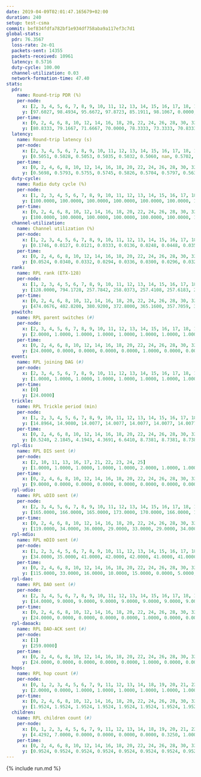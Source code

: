```yaml
---
date: 2019-04-09T02:01:47.165679+02:00
duration: 240
setup: test-csma
commit: bef834fdfa782bf1e934df758aba9a117ef3c7d1
global-stats:
  pdr: 76.3567
  loss-rate: 2e-01
  packets-sent: 14355
  packets-received: 10961
  latency: 0.5716
  duty-cycle: 100.00
  channel-utilization: 0.03
  network-formation-time: 47.40
stats:
  pdr:
    name: Round-trip PDR (%)
    per-node:
      x: [2, 3, 4, 5, 6, 7, 8, 9, 10, 11, 12, 13, 14, 15, 16, 17, 18, 19, 20, 21, 22, 23, 24, 25]
      y: [97.6027, 98.4934, 95.6672, 97.8723, 85.1911, 98.1067, 0.0000, 98.4375, 0.0000, 99.6599, 95.2681, 97.0297, 99.3103, 0.0000, 0.0000, 0.0000, 94.9239, 96.5461, 98.6038, 98.4351, 99.2883, 98.5507, 96.6997, 98.1818]
    per-time:
      x: [0, 2, 4, 6, 8, 10, 12, 14, 16, 18, 20, 22, 24, 26, 28, 30, 32, 34, 36, 38, 40, 42, 44, 46, 48, 50, 52, 54, 56, 58, 60, 62, 64, 66, 68, 70, 72, 74, 76, 78, 80, 82, 84, 86, 88, 90, 92, 94, 96, 98, 100, 102, 104, 106, 108, 110, 112, 114, 116, 118, 120, 122, 124, 126, 128, 130, 132, 134, 136, 138, 140, 142, 144, 146, 148, 150, 152, 154, 156, 158, 160, 162, 164, 166, 168, 170, 172, 174, 176, 178, 180, 182, 184, 186, 188, 190, 192, 194, 196, 198, 200, 202, 204, 206, 208, 210, 212, 214, 216, 218, 220, 222, 224, 226, 228, 230, 232, 234, 236, 238, 240]
      y: [80.8333, 79.1667, 71.6667, 70.0000, 78.3333, 73.3333, 70.8333, 78.3333, 70.0000, 73.3333, 72.5000, 67.5000, 81.6667, 77.5000, 75.0000, 84.1667, 80.8333, 76.6667, 78.3333, 79.1667, 50.0000, 55.0000, 74.1667, 73.3333, 71.6667, 71.9008, 73.3333, 74.1667, 80.0000, 70.8333, 68.3333, 75.8333, 70.8333, 72.5000, 75.0000, 75.8333, 74.1667, 73.3333, 72.5000, 67.5000, 70.8333, 75.0000, 80.8333, 80.8333, 77.5000, 75.0000, 70.8333, 73.3333, 78.3333, 67.5000, 76.6667, 73.1092, 61.9835, 70.0000, 81.6667, 75.8333, 68.3333, 70.0000, 73.1092, 82.6446, 74.1667, 86.6667, 79.1667, 83.3333, 80.0000, 78.3333, 77.5000, 80.8333, 81.6667, 75.8333, 74.1667, 80.0000, 80.8333, 74.1667, 73.3333, 75.8333, 80.8333, 80.0000, 79.1667, 80.8333, 75.8333, 83.3333, 78.3333, 82.5000, 79.1667, 75.0000, 80.0000, 75.8333, 72.5000, 75.8333, 76.6667, 80.8333, 82.5000, 80.0000, 78.3333, 77.5000, 79.1667, 75.0000, 80.0000, 75.8333, 78.3333, 78.3333, 78.3333, 82.5000, 80.0000, 80.8333, 77.5000, 80.0000, 78.3333, 84.1667, 71.6667, 85.8333, 80.0000, 78.3333, 82.5000, 80.0000, 81.6667, 79.1667, 80.0000, 85.1351, null]
  latency:
    name: Round-trip latency (s)
    per-node:
      x: [2, 3, 4, 5, 6, 7, 8, 9, 10, 11, 12, 13, 14, 15, 16, 17, 18, 19, 20, 21, 22, 23, 24, 25]
      y: [0.5051, 0.5028, 0.5053, 0.5035, 0.5032, 0.5060, nan, 0.5702, nan, 0.5709, 0.5024, 0.5714, 0.5784, nan, nan, nan, 0.6015, 0.5744, 0.6265, 0.6219, 0.6215, 0.6649, 0.6549, 0.6542]
    per-time:
      x: [0, 2, 4, 6, 8, 10, 12, 14, 16, 18, 20, 22, 24, 26, 28, 30, 32, 34, 36, 38, 40, 42, 44, 46, 48, 50, 52, 54, 56, 58, 60, 62, 64, 66, 68, 70, 72, 74, 76, 78, 80, 82, 84, 86, 88, 90, 92, 94, 96, 98, 100, 102, 104, 106, 108, 110, 112, 114, 116, 118, 120, 122, 124, 126, 128, 130, 132, 134, 136, 138, 140, 142, 144, 146, 148, 150, 152, 154, 156, 158, 160, 162, 164, 166, 168, 170, 172, 174, 176, 178, 180, 182, 184, 186, 188, 190, 192, 194, 196, 198, 200, 202, 204, 206, 208, 210, 212, 214, 216, 218, 220, 222, 224, 226, 228, 230, 232, 234, 236, 238, 240]
      y: [0.5698, 0.5793, 0.5755, 0.5745, 0.5826, 0.5704, 0.5797, 0.5637, 0.5831, 0.5679, 0.5745, 0.5789, 0.5725, 0.5730, 0.5804, 0.5700, 0.5797, 0.5790, 0.5646, 0.5677, 0.5509, 0.5675, 0.5611, 0.5671, 0.5632, 0.5767, 0.5615, 0.5658, 0.5693, 0.5663, 0.5663, 0.5592, 0.5608, 0.5763, 0.5750, 0.5813, 0.5703, 0.5631, 0.5680, 0.5742, 0.5737, 0.5752, 0.5854, 0.5513, 0.5702, 0.5654, 0.5651, 0.5642, 0.5743, 0.5714, 0.5771, 0.5632, 0.5796, 0.5719, 0.5727, 0.5694, 0.5697, 0.5809, 0.5812, 0.5823, 0.6016, 0.5740, 0.5685, 0.5642, 0.5676, 0.5822, 0.5667, 0.5715, 0.5692, 0.5538, 0.5712, 0.5697, 0.5805, 0.5721, 0.5771, 0.5588, 0.5706, 0.5744, 0.5797, 0.5658, 0.5679, 0.5786, 0.5597, 0.5668, 0.5706, 0.5567, 0.5628, 0.5719, 0.5889, 0.5898, 0.5790, 0.5974, 0.5875, 0.5763, 0.5753, 0.5766, 0.5769, 0.5709, 0.5716, 0.5716, 0.5596, 0.5910, 0.5741, 0.5743, 0.5680, 0.5564, 0.5691, 0.5641, 0.5441, 0.5707, 0.5622, 0.5685, 0.5618, 0.5820, 0.5733, 0.5680, 0.5781, 0.5692, 0.5712, 0.5590, null]
  duty-cycle:
    name: Radio duty cycle (%)
    per-node:
      x: [1, 2, 3, 4, 5, 6, 7, 8, 9, 10, 11, 12, 13, 14, 15, 16, 17, 18, 19, 20, 21, 22, 23, 24, 25]
      y: [100.0000, 100.0000, 100.0000, 100.0000, 100.0000, 100.0000, 100.0000, 100.0000, 100.0000, 100.0000, 100.0000, 100.0000, 100.0000, 100.0000, 100.0000, 100.0000, 100.0000, 100.0000, 100.0000, 100.0000, 100.0000, 100.0000, 100.0000, 100.0000, 100.0000]
    per-time:
      x: [0, 2, 4, 6, 8, 10, 12, 14, 16, 18, 20, 22, 24, 26, 28, 30, 32, 34, 36, 38, 40, 42, 44, 46, 48, 50, 52, 54, 56, 58, 60, 62, 64, 66, 68, 70, 72, 74, 76, 78, 80, 82, 84, 86, 88, 90, 92, 94, 96, 98, 100, 102, 104, 106, 108, 110, 112, 114, 116, 118, 120, 122, 124, 126, 128, 130, 132, 134, 136, 138, 140, 142, 144, 146, 148, 150, 152, 154, 156, 158, 160, 162, 164, 166, 168, 170, 172, 174, 176, 178, 180, 182, 184, 186, 188, 190, 192, 194, 196, 198, 200, 202, 204, 206, 208, 210, 212, 214, 216, 218, 220, 222, 224, 226, 228, 230, 232, 234, 236, 238]
      y: [100.0000, 100.0000, 100.0000, 100.0000, 100.0000, 100.0000, 100.0000, 100.0000, 100.0000, 100.0000, 100.0000, 100.0000, 100.0000, 100.0000, 100.0000, 100.0000, 100.0000, 100.0000, 100.0000, 100.0000, 100.0000, 100.0000, 100.0000, 100.0000, 100.0000, 100.0000, 100.0000, 100.0000, 100.0000, 100.0000, 100.0000, 100.0000, 100.0000, 100.0000, 100.0000, 100.0000, 100.0000, 100.0000, 100.0000, 100.0000, 100.0000, 100.0000, 100.0000, 100.0000, 100.0000, 100.0000, 100.0000, 100.0000, 100.0000, 100.0000, 100.0000, 100.0000, 100.0000, 100.0000, 100.0000, 100.0000, 100.0000, 100.0000, 100.0000, 100.0000, 100.0000, 100.0000, 100.0000, 100.0000, 100.0000, 100.0000, 100.0000, 100.0000, 100.0000, 100.0000, 100.0000, 100.0000, 100.0000, 100.0000, 100.0000, 100.0000, 100.0000, 100.0000, 100.0000, 100.0000, 100.0000, 100.0000, 100.0000, 100.0000, 100.0000, 100.0000, 100.0000, 100.0000, 100.0000, 100.0000, 100.0000, 100.0000, 100.0000, 100.0000, 100.0000, 100.0000, 100.0000, 100.0000, 100.0000, 100.0000, 100.0000, 100.0000, 100.0000, 100.0000, 100.0000, 100.0000, 100.0000, 100.0000, 100.0000, 100.0000, 100.0000, 100.0000, 100.0000, 100.0000, 100.0000, 100.0000, 100.0000, 100.0000, 100.0000, 100.0000]
  channel-utilization:
    name: Channel utilization (%)
    per-node:
      x: [1, 2, 3, 4, 5, 6, 7, 8, 9, 10, 11, 12, 13, 14, 15, 16, 17, 18, 19, 20, 21, 22, 23, 24, 25]
      y: [0.1746, 0.0127, 0.0121, 0.0333, 0.0136, 0.0248, 0.0448, 0.0355, 0.0142, 0.0060, 0.0149, 0.1072, 0.0289, 0.0140, 0.0728, 0.0060, 0.0061, 0.0348, 0.0609, 0.0147, 0.0177, 0.0194, 0.0160, 0.0142, 0.0150]
    per-time:
      x: [0, 2, 4, 6, 8, 10, 12, 14, 16, 18, 20, 22, 24, 26, 28, 30, 32, 34, 36, 38, 40, 42, 44, 46, 48, 50, 52, 54, 56, 58, 60, 62, 64, 66, 68, 70, 72, 74, 76, 78, 80, 82, 84, 86, 88, 90, 92, 94, 96, 98, 100, 102, 104, 106, 108, 110, 112, 114, 116, 118, 120, 122, 124, 126, 128, 130, 132, 134, 136, 138, 140, 142, 144, 146, 148, 150, 152, 154, 156, 158, 160, 162, 164, 166, 168, 170, 172, 174, 176, 178, 180, 182, 184, 186, 188, 190, 192, 194, 196, 198, 200, 202, 204, 206, 208, 210, 212, 214, 216, 218, 220, 222, 224, 226, 228, 230, 232, 234, 236, 238]
      y: [0.0524, 0.0340, 0.0332, 0.0294, 0.0336, 0.0300, 0.0296, 0.0328, 0.0280, 0.0290, 0.0279, 0.0285, 0.0316, 0.0325, 0.0385, 0.0384, 0.0326, 0.0331, 0.0311, 0.0305, 0.0260, 0.0178, 0.0264, 0.0263, 0.0296, 0.0298, 0.0316, 0.0277, 0.0356, 0.0310, 0.0298, 0.0283, 0.0293, 0.0274, 0.0327, 0.0332, 0.0308, 0.0338, 0.0257, 0.0285, 0.0334, 0.0311, 0.0426, 0.0388, 0.0331, 0.0285, 0.0319, 0.0297, 0.0306, 0.0318, 0.0295, 0.0332, 0.0270, 0.0278, 0.0281, 0.0342, 0.0293, 0.0351, 0.0427, 0.0365, 0.0345, 0.0363, 0.0325, 0.0347, 0.0289, 0.0362, 0.0326, 0.0336, 0.0331, 0.0293, 0.0330, 0.0361, 0.0368, 0.0328, 0.0327, 0.0280, 0.0312, 0.0366, 0.0332, 0.0342, 0.0307, 0.0331, 0.0323, 0.0328, 0.0332, 0.0351, 0.0309, 0.0290, 0.0359, 0.0372, 0.0391, 0.0345, 0.0379, 0.0350, 0.0321, 0.0332, 0.0345, 0.0336, 0.0328, 0.0319, 0.0350, 0.0326, 0.0364, 0.0356, 0.0341, 0.0349, 0.0310, 0.0329, 0.0299, 0.0314, 0.0346, 0.0293, 0.0360, 0.0354, 0.0372, 0.0369, 0.0337, 0.0327, 0.0339, 0.0308]
  rank:
    name: RPL rank (ETX-128)
    per-node:
      x: [1, 2, 3, 4, 5, 6, 7, 8, 9, 10, 11, 12, 13, 14, 15, 16, 17, 18, 19, 20, 21, 22, 23, 24, 25]
      y: [128.0000, 794.1728, 257.7842, 258.0373, 257.4108, 257.6183, 257.1328, 257.9959, 386.8797, 1408.7102, 388.5477, 257.4855, 386.2324, 390.0372, 600.5144, 390.2407, 928.9429, 448.8642, 394.2365, 731.1639, 463.1079, 1002.8934, 546.5385, 543.6475, 533.6584]
    per-time:
      x: [0, 2, 4, 6, 8, 10, 12, 14, 16, 18, 20, 22, 24, 26, 28, 30, 32, 34, 36, 38, 40, 42, 44, 46, 48, 50, 52, 54, 56, 58, 60, 62, 64, 66, 68, 70, 72, 74, 76, 78, 80, 82, 84, 86, 88, 90, 92, 94, 96, 98, 100, 102, 104, 106, 108, 110, 112, 114, 116, 118, 120, 122, 124, 126, 128, 130, 132, 134, 136, 138, 140, 142, 144, 146, 148, 150, 152, 154, 156, 158, 160, 162, 164, 166, 168, 170, 172, 174, 176, 178, 180, 182, 184, 186, 188, 190, 192, 194, 196, 198, 200, 202, 204, 206, 208, 210, 212, 214, 216, 218, 220, 222, 224, 226, 228, 230, 232, 234, 236, 238]
      y: [474.0676, 402.8200, 380.9200, 372.8000, 365.1600, 357.7059, 358.6600, 356.3000, 355.1600, 353.9800, 354.7200, 358.5490, 355.0400, 354.5200, 5183.8519, 352.9800, 352.9800, 352.0000, 355.6600, 355.8400, 355.5686, 350.8400, 350.9600, 344.4800, 343.4400, 344.7200, 344.5200, 343.4800, 342.8000, 343.6800, 345.6200, 345.7600, 345.8200, 344.9200, 347.2200, 349.1800, 347.6800, 349.5800, 347.3400, 350.4314, 345.9200, 347.1961, 2805.7736, 342.6600, 346.7600, 350.8400, 350.4000, 351.3600, 350.9600, 349.8600, 349.9020, 349.9804, 346.3000, 346.0800, 345.5200, 347.2600, 350.2941, 7109.4655, 377.3200, 377.2600, 377.2600, 376.1200, 377.0000, 371.2500, 364.7200, 364.7600, 364.9800, 364.5200, 364.6200, 364.2800, 364.2600, 364.6200, 364.2200, 364.1200, 365.3400, 366.2000, 364.9400, 364.6800, 364.5600, 367.0980, 364.4800, 365.6800, 365.7200, 365.2200, 365.6000, 364.4400, 365.3600, 365.3400, 368.7400, 390.8302, 379.1200, 385.7800, 389.2000, 385.0600, 384.8400, 385.2745, 379.8824, 374.6800, 372.6078, 369.7200, 369.2600, 369.3000, 371.2600, 371.0200, 371.1400, 370.8800, 370.3800, 369.7800, 369.0800, 368.8800, 369.9200, 369.4400, 369.6000, 369.3400, 369.4800, 369.7200, 369.6400, 370.1000, 369.6600, 369.5000]
  pswitch:
    name: RPL parent switches (#)
    per-node:
      x: [2, 3, 4, 5, 6, 7, 8, 9, 10, 11, 12, 13, 14, 15, 16, 17, 18, 19, 20, 21, 22, 23, 24, 25]
      y: [2.0000, 1.0000, 1.0000, 1.0000, 1.0000, 1.0000, 1.0000, 1.0000, 3.0000, 1.0000, 1.0000, 1.0000, 2.0000, 2.0000, 1.0000, 4.0000, 3.0000, 1.0000, 3.0000, 1.0000, 3.0000, 7.0000, 4.0000, 3.0000]
    per-time:
      x: [0, 2, 4, 6, 8, 10, 12, 14, 16, 18, 20, 22, 24, 26, 28, 30, 32, 34, 36, 38, 40, 42, 44, 46, 48, 50, 52, 54, 56, 58, 60, 62, 64, 66, 68, 70, 72, 74, 76, 78, 80, 82, 84, 86, 88, 90, 92, 94, 96, 98, 100, 102, 104, 106, 108, 110, 112, 114, 116, 118, 120, 122, 124, 126, 128, 130, 132, 134, 136, 138, 140, 142, 144, 146, 148, 150, 152, 154, 156, 158, 160, 162, 164, 166, 168, 170, 172, 174, 176, 178, 180, 182, 184, 186, 188, 190, 192, 194, 196]
      y: [24.0000, 0.0000, 0.0000, 0.0000, 0.0000, 1.0000, 0.0000, 0.0000, 0.0000, 0.0000, 0.0000, 1.0000, 0.0000, 0.0000, 2.0000, 0.0000, 0.0000, 0.0000, 0.0000, 0.0000, 1.0000, 0.0000, 0.0000, 0.0000, 0.0000, 0.0000, 0.0000, 0.0000, 0.0000, 0.0000, 0.0000, 0.0000, 0.0000, 0.0000, 0.0000, 0.0000, 0.0000, 0.0000, 0.0000, 1.0000, 0.0000, 1.0000, 2.0000, 0.0000, 0.0000, 0.0000, 0.0000, 0.0000, 0.0000, 0.0000, 1.0000, 1.0000, 0.0000, 0.0000, 0.0000, 0.0000, 1.0000, 4.0000, 0.0000, 0.0000, 0.0000, 0.0000, 0.0000, 2.0000, 0.0000, 0.0000, 0.0000, 0.0000, 0.0000, 0.0000, 0.0000, 0.0000, 0.0000, 0.0000, 0.0000, 0.0000, 0.0000, 0.0000, 0.0000, 1.0000, 0.0000, 0.0000, 0.0000, 0.0000, 0.0000, 0.0000, 0.0000, 0.0000, 0.0000, 3.0000, 0.0000, 0.0000, 0.0000, 0.0000, 0.0000, 1.0000, 1.0000, 0.0000, 1.0000]
  event:
    name: RPL joining DAG (#)
    per-node:
      x: [2, 3, 4, 5, 6, 7, 8, 9, 10, 11, 12, 13, 14, 15, 16, 17, 18, 19, 20, 21, 22, 23, 24, 25]
      y: [1.0000, 1.0000, 1.0000, 1.0000, 1.0000, 1.0000, 1.0000, 1.0000, 1.0000, 1.0000, 1.0000, 1.0000, 1.0000, 1.0000, 1.0000, 1.0000, 1.0000, 1.0000, 1.0000, 1.0000, 1.0000, 1.0000, 1.0000, 1.0000]
    per-time:
      x: [0]
      y: [24.0000]
  trickle:
    name: RPL Trickle period (min)
    per-node:
      x: [1, 2, 3, 4, 5, 6, 7, 8, 9, 10, 11, 12, 13, 14, 15, 16, 17, 18, 19, 20, 21, 22, 23, 24, 25]
      y: [14.8964, 14.9080, 14.0077, 14.0077, 14.0077, 14.0077, 14.0077, 14.0077, 14.8867, 14.2042, 14.8493, 14.8889, 13.9703, 14.7792, 14.0711, 14.0403, 14.8766, 15.7089, 15.7305, 14.8838, 15.7305, 15.7162, 16.5534, 16.5421, 16.5382]
    per-time:
      x: [0, 2, 4, 6, 8, 10, 12, 14, 16, 18, 20, 22, 24, 26, 28, 30, 32, 34, 36, 38, 40, 42, 44, 46, 48, 50, 52, 54, 56, 58, 60, 62, 64, 66, 68, 70, 72, 74, 76, 78, 80, 82, 84, 86, 88, 90, 92, 94, 96, 98, 100, 102, 104, 106, 108, 110, 112, 114, 116, 118, 120, 122, 124, 126, 128, 130, 132, 134, 136, 138, 140, 142, 144, 146, 148, 150, 152, 154, 156, 158, 160, 162, 164, 166, 168, 170, 172, 174, 176, 178, 180, 182, 184, 186, 188, 190, 192, 194, 196, 198, 200, 202, 204, 206, 208, 210, 212, 214, 216, 218, 220, 222, 224, 226, 228, 230, 232, 234, 236, 238]
      y: [0.5240, 2.1845, 4.1943, 4.3691, 6.6410, 8.7381, 8.7381, 8.7381, 10.8353, 17.4763, 17.4763, 17.4763, 17.4763, 17.4763, 13.9315, 8.9238, 9.5246, 10.6605, 10.6605, 12.9324, 13.0215, 12.9324, 12.9324, 15.2044, 17.4763, 17.4763, 17.4763, 17.4763, 17.4763, 17.4763, 17.4763, 17.4763, 17.4763, 17.4763, 17.4763, 17.4763, 17.4763, 17.4763, 17.4763, 17.4763, 17.4763, 17.4763, 11.0785, 5.4395, 6.6847, 7.5148, 9.0877, 10.8353, 10.8353, 10.8353, 10.7942, 17.4763, 17.4763, 17.4763, 17.4763, 17.4763, 17.4763, 12.7000, 5.5596, 6.5536, 8.0391, 8.2138, 11.1848, 11.2587, 11.1848, 11.1848, 14.6801, 17.4763, 17.4763, 17.4763, 17.4763, 17.4763, 17.4763, 17.4763, 17.4763, 17.4763, 17.4763, 17.4763, 17.4763, 17.4763, 17.4763, 17.4763, 17.4763, 17.4763, 17.4763, 17.4763, 17.4763, 17.4763, 17.4763, 17.4763, 17.4763, 17.4763, 17.4763, 17.4763, 17.4763, 17.4763, 17.4763, 17.4763, 17.4763, 17.4763, 17.4763, 17.4763, 17.4763, 17.4763, 17.4763, 17.4763, 17.4763, 17.4763, 17.4763, 17.4763, 17.4763, 17.4763, 17.4763, 17.4763, 17.4763, 17.4763, 17.4763, 17.4763, 17.4763, 17.4763]
  rpl-dis:
    name: RPL DIS sent (#)
    per-node:
      x: [2, 10, 11, 13, 16, 17, 21, 22, 23, 24, 25]
      y: [1.0000, 1.0000, 1.0000, 1.0000, 1.0000, 2.0000, 1.0000, 1.0000, 1.0000, 1.0000, 1.0000]
    per-time:
      x: [0, 2, 4, 6, 8, 10, 12, 14, 16, 18, 20, 22, 24, 26, 28, 30, 32, 34, 36, 38, 40, 42, 44, 46, 48, 50, 52, 54, 56, 58, 60, 62, 64, 66, 68, 70, 72, 74, 76, 78, 80, 82, 84, 86, 88, 90, 92, 94, 96, 98, 100, 102, 104, 106, 108, 110, 112, 114]
      y: [9.0000, 0.0000, 0.0000, 0.0000, 0.0000, 0.0000, 0.0000, 0.0000, 0.0000, 0.0000, 0.0000, 0.0000, 0.0000, 0.0000, 1.0000, 0.0000, 0.0000, 0.0000, 0.0000, 0.0000, 0.0000, 0.0000, 0.0000, 0.0000, 0.0000, 0.0000, 0.0000, 0.0000, 0.0000, 0.0000, 0.0000, 0.0000, 0.0000, 0.0000, 0.0000, 0.0000, 0.0000, 0.0000, 0.0000, 0.0000, 0.0000, 0.0000, 1.0000, 0.0000, 0.0000, 0.0000, 0.0000, 0.0000, 0.0000, 0.0000, 0.0000, 0.0000, 0.0000, 0.0000, 0.0000, 0.0000, 0.0000, 1.0000]
  rpl-udio:
    name: RPL uDIO sent (#)
    per-node:
      x: [2, 3, 4, 5, 6, 7, 8, 9, 10, 11, 12, 13, 14, 15, 16, 17, 18, 19, 20, 21, 22, 23, 24, 25]
      y: [165.0000, 166.0000, 165.0000, 173.0000, 170.0000, 166.0000, 165.0000, 169.0000, 175.0000, 160.0000, 162.0000, 172.0000, 166.0000, 162.0000, 186.0000, 189.0000, 168.0000, 165.0000, 164.0000, 166.0000, 177.0000, 168.0000, 161.0000, 168.0000]
    per-time:
      x: [0, 2, 4, 6, 8, 10, 12, 14, 16, 18, 20, 22, 24, 26, 28, 30, 32, 34, 36, 38, 40, 42, 44, 46, 48, 50, 52, 54, 56, 58, 60, 62, 64, 66, 68, 70, 72, 74, 76, 78, 80, 82, 84, 86, 88, 90, 92, 94, 96, 98, 100, 102, 104, 106, 108, 110, 112, 114, 116, 118, 120, 122, 124, 126, 128, 130, 132, 134, 136, 138, 140, 142, 144, 146, 148, 150, 152, 154, 156, 158, 160, 162, 164, 166, 168, 170, 172, 174, 176, 178, 180, 182, 184, 186, 188, 190, 192, 194, 196, 198, 200, 202, 204, 206, 208, 210, 212, 214, 216, 218, 220, 222, 224, 226, 228, 230, 232, 234, 236, 238, 240]
      y: [119.0000, 34.0000, 36.0000, 29.0000, 33.0000, 29.0000, 34.0000, 32.0000, 34.0000, 31.0000, 32.0000, 32.0000, 31.0000, 31.0000, 35.0000, 34.0000, 29.0000, 30.0000, 34.0000, 34.0000, 30.0000, 28.0000, 33.0000, 29.0000, 38.0000, 34.0000, 30.0000, 36.0000, 32.0000, 33.0000, 34.0000, 36.0000, 33.0000, 37.0000, 33.0000, 34.0000, 28.0000, 38.0000, 32.0000, 31.0000, 39.0000, 27.0000, 34.0000, 36.0000, 28.0000, 33.0000, 36.0000, 31.0000, 31.0000, 35.0000, 34.0000, 30.0000, 34.0000, 32.0000, 32.0000, 37.0000, 32.0000, 30.0000, 32.0000, 43.0000, 30.0000, 32.0000, 34.0000, 30.0000, 36.0000, 33.0000, 30.0000, 32.0000, 39.0000, 28.0000, 34.0000, 27.0000, 36.0000, 33.0000, 30.0000, 34.0000, 36.0000, 33.0000, 32.0000, 30.0000, 30.0000, 34.0000, 34.0000, 33.0000, 32.0000, 36.0000, 27.0000, 36.0000, 32.0000, 38.0000, 34.0000, 36.0000, 29.0000, 33.0000, 32.0000, 33.0000, 36.0000, 36.0000, 34.0000, 29.0000, 41.0000, 31.0000, 30.0000, 31.0000, 34.0000, 40.0000, 35.0000, 33.0000, 34.0000, 31.0000, 32.0000, 29.0000, 37.0000, 38.0000, 34.0000, 34.0000, 31.0000, 30.0000, 33.0000, 33.0000, 6.0000]
  rpl-mdio:
    name: RPL mDIO sent (#)
    per-node:
      x: [1, 2, 3, 4, 5, 6, 7, 8, 9, 10, 11, 12, 13, 14, 15, 16, 17, 18, 19, 20, 21, 22, 23, 24, 25]
      y: [34.0000, 35.0000, 41.0000, 42.0000, 42.0000, 41.0000, 41.0000, 43.0000, 34.0000, 42.0000, 35.0000, 36.0000, 41.0000, 34.0000, 44.0000, 42.0000, 34.0000, 28.0000, 28.0000, 34.0000, 27.0000, 27.0000, 21.0000, 20.0000, 21.0000]
    per-time:
      x: [0, 2, 4, 6, 8, 10, 12, 14, 16, 18, 20, 22, 24, 26, 28, 30, 32, 34, 36, 38, 40, 42, 44, 46, 48, 50, 52, 54, 56, 58, 60, 62, 64, 66, 68, 70, 72, 74, 76, 78, 80, 82, 84, 86, 88, 90, 92, 94, 96, 98, 100, 102, 104, 106, 108, 110, 112, 114, 116, 118, 120, 122, 124, 126, 128, 130, 132, 134, 136, 138, 140, 142, 144, 146, 148, 150, 152, 154, 156, 158, 160, 162, 164, 166, 168, 170, 172, 174, 176, 178, 180, 182, 184, 186, 188, 190, 192, 194, 196, 198, 200, 202, 204, 206, 208, 210, 212, 214, 216, 218, 220, 222, 224, 226, 228, 230, 232, 234, 236, 238]
      y: [115.0000, 33.0000, 16.0000, 10.0000, 15.0000, 0.0000, 5.0000, 8.0000, 12.0000, 0.0000, 0.0000, 0.0000, 0.0000, 4.0000, 24.0000, 48.0000, 13.0000, 6.0000, 12.0000, 1.0000, 0.0000, 2.0000, 7.0000, 7.0000, 4.0000, 5.0000, 0.0000, 0.0000, 4.0000, 3.0000, 3.0000, 6.0000, 7.0000, 0.0000, 2.0000, 0.0000, 2.0000, 2.0000, 3.0000, 6.0000, 6.0000, 2.0000, 69.0000, 28.0000, 19.0000, 6.0000, 13.0000, 1.0000, 0.0000, 8.0000, 11.0000, 5.0000, 0.0000, 0.0000, 2.0000, 1.0000, 3.0000, 34.0000, 62.0000, 16.0000, 6.0000, 14.0000, 4.0000, 0.0000, 6.0000, 7.0000, 10.0000, 1.0000, 0.0000, 1.0000, 0.0000, 6.0000, 5.0000, 6.0000, 4.0000, 0.0000, 3.0000, 0.0000, 1.0000, 2.0000, 1.0000, 0.0000, 7.0000, 10.0000, 2.0000, 2.0000, 1.0000, 0.0000, 4.0000, 5.0000, 4.0000, 5.0000, 3.0000, 2.0000, 0.0000, 1.0000, 1.0000, 4.0000, 7.0000, 6.0000, 2.0000, 4.0000, 0.0000, 2.0000, 0.0000, 0.0000, 3.0000, 4.0000, 6.0000, 7.0000, 3.0000, 2.0000, 0.0000, 0.0000, 5.0000, 5.0000, 6.0000, 2.0000, 2.0000, 2.0000]
  rpl-dao:
    name: RPL DAO sent (#)
    per-node:
      x: [2, 3, 4, 5, 6, 7, 8, 9, 10, 11, 12, 13, 14, 15, 16, 17, 18, 19, 20, 21, 22, 23, 24, 25]
      y: [14.0000, 9.0000, 9.0000, 9.0000, 9.0000, 9.0000, 9.0000, 9.0000, 19.0000, 9.0000, 9.0000, 9.0000, 9.0000, 14.0000, 9.0000, 15.0000, 10.0000, 9.0000, 15.0000, 9.0000, 14.0000, 11.0000, 11.0000, 11.0000]
    per-time:
      x: [0, 2, 4, 6, 8, 10, 12, 14, 16, 18, 20, 22, 24, 26, 28, 30, 32, 34, 36, 38, 40, 42, 44, 46, 48, 50, 52, 54, 56, 58, 60, 62, 64, 66, 68, 70, 72, 74, 76, 78, 80, 82, 84, 86, 88, 90, 92, 94, 96, 98, 100, 102, 104, 106, 108, 110, 112, 114, 116, 118, 120, 122, 124, 126, 128, 130, 132, 134, 136, 138, 140, 142, 144, 146, 148, 150, 152, 154, 156, 158, 160, 162, 164, 166, 168, 170, 172, 174, 176, 178, 180, 182, 184, 186, 188, 190, 192, 194, 196, 198, 200, 202, 204, 206, 208, 210, 212, 214, 216, 218, 220, 222, 224, 226, 228, 230, 232, 234, 236]
      y: [24.0000, 0.0000, 0.0000, 0.0000, 0.0000, 1.0000, 0.0000, 0.0000, 0.0000, 0.0000, 0.0000, 1.0000, 0.0000, 0.0000, 32.0000, 0.0000, 0.0000, 0.0000, 0.0000, 1.0000, 1.0000, 0.0000, 0.0000, 0.0000, 0.0000, 0.0000, 1.0000, 0.0000, 19.0000, 2.0000, 0.0000, 0.0000, 0.0000, 0.0000, 2.0000, 0.0000, 0.0000, 0.0000, 0.0000, 1.0000, 0.0000, 2.0000, 18.0000, 7.0000, 0.0000, 0.0000, 0.0000, 0.0000, 1.0000, 0.0000, 1.0000, 1.0000, 0.0000, 0.0000, 0.0000, 0.0000, 7.0000, 35.0000, 0.0000, 0.0000, 0.0000, 0.0000, 1.0000, 2.0000, 1.0000, 0.0000, 0.0000, 0.0000, 0.0000, 0.0000, 2.0000, 17.0000, 1.0000, 0.0000, 0.0000, 0.0000, 0.0000, 3.0000, 1.0000, 1.0000, 0.0000, 0.0000, 0.0000, 0.0000, 1.0000, 15.0000, 4.0000, 0.0000, 0.0000, 4.0000, 0.0000, 2.0000, 0.0000, 1.0000, 0.0000, 1.0000, 1.0000, 0.0000, 1.0000, 11.0000, 7.0000, 0.0000, 0.0000, 2.0000, 0.0000, 1.0000, 0.0000, 0.0000, 0.0000, 1.0000, 1.0000, 0.0000, 1.0000, 4.0000, 12.0000, 2.0000, 0.0000, 1.0000, 1.0000]
  rpl-daoack:
    name: RPL DAO-ACK sent (#)
    per-node:
      x: [1]
      y: [259.0000]
    per-time:
      x: [0, 2, 4, 6, 8, 10, 12, 14, 16, 18, 20, 22, 24, 26, 28, 30, 32, 34, 36, 38, 40, 42, 44, 46, 48, 50, 52, 54, 56, 58, 60, 62, 64, 66, 68, 70, 72, 74, 76, 78, 80, 82, 84, 86, 88, 90, 92, 94, 96, 98, 100, 102, 104, 106, 108, 110, 112, 114, 116, 118, 120, 122, 124, 126, 128, 130, 132, 134, 136, 138, 140, 142, 144, 146, 148, 150, 152, 154, 156, 158, 160, 162, 164, 166, 168, 170, 172, 174, 176, 178, 180, 182, 184, 186, 188, 190, 192, 194, 196, 198, 200, 202, 204, 206, 208, 210, 212, 214, 216, 218, 220, 222, 224, 226, 228, 230, 232, 234, 236]
      y: [24.0000, 0.0000, 0.0000, 0.0000, 0.0000, 1.0000, 0.0000, 0.0000, 0.0000, 0.0000, 0.0000, 1.0000, 0.0000, 0.0000, 32.0000, 0.0000, 0.0000, 0.0000, 0.0000, 1.0000, 1.0000, 0.0000, 0.0000, 0.0000, 0.0000, 0.0000, 1.0000, 0.0000, 19.0000, 2.0000, 0.0000, 0.0000, 0.0000, 0.0000, 2.0000, 0.0000, 0.0000, 0.0000, 0.0000, 1.0000, 0.0000, 2.0000, 18.0000, 7.0000, 0.0000, 0.0000, 0.0000, 0.0000, 1.0000, 0.0000, 1.0000, 1.0000, 0.0000, 0.0000, 0.0000, 0.0000, 7.0000, 35.0000, 0.0000, 0.0000, 0.0000, 0.0000, 1.0000, 2.0000, 1.0000, 0.0000, 0.0000, 0.0000, 0.0000, 0.0000, 2.0000, 17.0000, 1.0000, 0.0000, 0.0000, 0.0000, 0.0000, 3.0000, 1.0000, 1.0000, 0.0000, 0.0000, 0.0000, 0.0000, 1.0000, 15.0000, 4.0000, 0.0000, 0.0000, 3.0000, 0.0000, 2.0000, 0.0000, 1.0000, 0.0000, 1.0000, 1.0000, 0.0000, 1.0000, 11.0000, 7.0000, 0.0000, 0.0000, 2.0000, 0.0000, 1.0000, 0.0000, 0.0000, 0.0000, 1.0000, 1.0000, 0.0000, 1.0000, 4.0000, 12.0000, 2.0000, 0.0000, 1.0000, 1.0000]
  hops:
    name: RPL hop count (#)
    per-node:
      x: [0, 1, 2, 3, 4, 5, 6, 7, 9, 11, 12, 13, 14, 18, 19, 20, 21, 22, 23, 24, 25]
      y: [2.0000, 0.0000, 1.0000, 1.0000, 1.0000, 1.0000, 1.0000, 1.0000, 2.0000, 3.0000, 1.0000, 2.0000, 3.0000, 2.2583, 2.0000, 3.0000, 3.0000, 3.0458, 3.4792, 3.0625, 3.0750]
    per-time:
      x: [0, 2, 4, 6, 8, 10, 12, 14, 16, 18, 20, 22, 24, 26, 28, 30, 32, 34, 36, 38, 40, 42, 44, 46, 48, 50, 52, 54, 56, 58, 60, 62, 64, 66, 68, 70, 72, 74, 76, 78, 80, 82, 84, 86, 88, 90, 92, 94, 96, 98, 100, 102, 104, 106, 108, 110, 112, 114, 116, 118, 120, 122, 124, 126, 128, 130, 132, 134, 136, 138, 140, 142, 144, 146, 148, 150, 152, 154, 156, 158, 160, 162, 164, 166, 168, 170, 172, 174, 176, 178, 180, 182, 184, 186, 188, 190, 192, 194, 196, 198, 200, 202, 204, 206, 208, 210, 212, 214, 216, 218, 220, 222, 224, 226, 228, 230, 232, 234, 236, 238]
      y: [1.9524, 1.9524, 1.9524, 1.9524, 1.9524, 1.9524, 1.9524, 1.9524, 1.9524, 1.9524, 1.9524, 1.9762, 2.0000, 2.0000, 2.0000, 2.0000, 2.0000, 2.0000, 2.0000, 2.0000, 2.0000, 2.0000, 2.0000, 2.0000, 2.0000, 2.0000, 2.0000, 2.0000, 2.0000, 2.0000, 2.0000, 2.0000, 2.0000, 2.0000, 2.0000, 2.0000, 2.0000, 2.0000, 2.0000, 2.0000, 2.0000, 2.0000, 2.0000, 2.0000, 2.0000, 2.0000, 2.0000, 2.0000, 2.0000, 2.0000, 2.0000, 2.0000, 2.0000, 2.0000, 2.0000, 2.0000, 2.0000, 2.0476, 2.0476, 2.0476, 2.0476, 2.0476, 2.0000, 1.9524, 1.9524, 1.9524, 1.9524, 1.9524, 1.9524, 1.9524, 1.9524, 1.9524, 1.9524, 1.9524, 1.9524, 1.9524, 1.9524, 1.9524, 1.9524, 1.9524, 1.9524, 1.9524, 1.9524, 1.9524, 1.9524, 1.9524, 1.9524, 1.9524, 2.0476, 2.1429, 2.1429, 2.1429, 2.1429, 2.1429, 2.1429, 2.0952, 2.0476, 2.0238, 2.0000, 2.0000, 2.0000, 2.0000, 2.0000, 2.0000, 2.0000, 2.0000, 2.0000, 2.0000, 2.0000, 2.0000, 2.0000, 2.0000, 2.0000, 2.0000, 2.0000, 2.0000, 2.0000, 2.0000, 2.0000, 2.0000]
  children:
    name: RPL children count (#)
    per-node:
      x: [0, 1, 2, 3, 4, 5, 6, 7, 9, 11, 12, 13, 14, 18, 19, 20, 21, 22, 23, 24, 25]
      y: [4.4292, 7.0000, 0.0000, 0.0000, 0.0000, 0.0000, 0.3250, 1.0000, 0.0000, 0.0000, 3.4167, 0.5167, 0.0000, 0.7542, 2.0875, 0.0458, 0.1500, 0.2750, 0.0000, 0.0000, 0.0000]
    per-time:
      x: [0, 2, 4, 6, 8, 10, 12, 14, 16, 18, 20, 22, 24, 26, 28, 30, 32, 34, 36, 38, 40, 42, 44, 46, 48, 50, 52, 54, 56, 58, 60, 62, 64, 66, 68, 70, 72, 74, 76, 78, 80, 82, 84, 86, 88, 90, 92, 94, 96, 98, 100, 102, 104, 106, 108, 110, 112, 114, 116, 118, 120, 122, 124, 126, 128, 130, 132, 134, 136, 138, 140, 142, 144, 146, 148, 150, 152, 154, 156, 158, 160, 162, 164, 166, 168, 170, 172, 174, 176, 178, 180, 182, 184, 186, 188, 190, 192, 194, 196, 198, 200, 202, 204, 206, 208, 210, 212, 214, 216, 218, 220, 222, 224, 226, 228, 230, 232, 234, 236, 238]
      y: [0.9524, 0.9524, 0.9524, 0.9524, 0.9524, 0.9524, 0.9524, 0.9524, 0.9524, 0.9524, 0.9524, 0.9524, 0.9524, 0.9524, 0.9524, 0.9524, 0.9524, 0.9524, 0.9524, 0.9524, 0.9524, 0.9524, 0.9524, 0.9524, 0.9524, 0.9524, 0.9524, 0.9524, 0.9524, 0.9524, 0.9524, 0.9524, 0.9524, 0.9524, 0.9524, 0.9524, 0.9524, 0.9524, 0.9524, 0.9524, 0.9524, 0.9524, 0.9524, 0.9524, 0.9524, 0.9524, 0.9524, 0.9524, 0.9524, 0.9524, 0.9524, 0.9524, 0.9524, 0.9524, 0.9524, 0.9524, 0.9524, 0.9524, 0.9524, 0.9524, 0.9524, 0.9524, 0.9524, 0.9524, 0.9524, 0.9524, 0.9524, 0.9524, 0.9524, 0.9524, 0.9524, 0.9524, 0.9524, 0.9524, 0.9524, 0.9524, 0.9524, 0.9524, 0.9524, 0.9524, 0.9524, 0.9524, 0.9524, 0.9524, 0.9524, 0.9524, 0.9524, 0.9524, 0.9524, 0.9524, 0.9524, 0.9524, 0.9524, 0.9524, 0.9524, 0.9524, 0.9524, 0.9524, 0.9524, 0.9524, 0.9524, 0.9524, 0.9524, 0.9524, 0.9524, 0.9524, 0.9524, 0.9524, 0.9524, 0.9524, 0.9524, 0.9524, 0.9524, 0.9524, 0.9524, 0.9524, 0.9524, 0.9524, 0.9524, 0.9524]
---
```


{% include run.md %}

